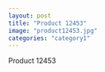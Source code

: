 ```yaml
---
layout: post
title: "Product 12453"
image: "product12453.jpg"
categories: "category1"
---
```

Product 12453

